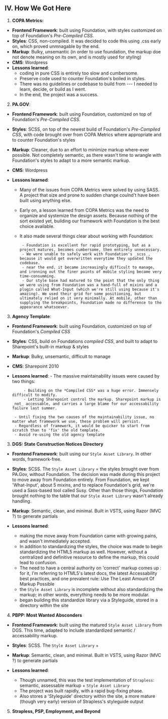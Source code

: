 IV. How We Got Here
----


1. **COPA Metrics:**

 - **Frontend Framework**: built using Foundation, with styles customized on top of Foundation's _Pre-Compiled CSS_.  
 - **Styles**: CSS, non-compiled. It was decided to code this using .css early on, which proved unmnagable by the end.
 - **Markup**: Bulky, unsemantic (in order to use foundation, the markup doe not denote meaning on its own, and is mostly used for styling)
 - **CMS**: Wordpress
 - **Lessons learned**:
     - coding in pure CSS is entirely too slow and cumbersome.
     - Preserve code used to counter Foundation's boiled in styles.  
     - There was no guidelines or codebase to build from --- I needed to learn, decide, or build as I went.
     - In the end, the project was a success.

2. **PA.GOV**:

 - **Frontend Framework**: built using Foundation, customized on top of Foundation's _Pre-Compiled CSS_.  
 - **Styles**: SCSS, on top of the newest build of Foundation's _Pre-Compiled CSS_, with code brought over from COPA Metrics where appropriate and to counter Foundation's styles
 - **Markup**: Cleaner, due to an effort to minimize markup where-ever possible. Not completely semantic, as there wasn't time to wrangle with Foundation's styles to adapt to a more semantic markup.
 - **CMS**: Wordpress
 - **Lessons learned**:

     - Many of the issues from COPA Metrics were solved by using SASS. A project that size and prone to sudden change coulnd't have been built using anything else.
     - Early on, a lesson learned from COPA Metrics was the need to organize and systemize the design assets. Because nothing of the sort existed yet, building our framework with Foundation is the best choice available.
     - It also made several things clear about working with Foundation:  

	 		- Foundation is excellent for rapid prototyping, but as a project matures, becomes cumbersome, then entirely unnecessary.  
	 		- We were unable to safely work with Foundation's _scss_, because it would get overwritten everytime they updated the codebase.
	 		- near the end, it became increasingly difficult to manage, and ironning out the finer points of mobile styling became very time-consumming.
	 		- Our style base had matured to the point that the only thing we were using from Foundation was a hand-full of mixins and a plugin called What-Input (which we're still using because it's amazing). We used their grid for some positioning, but ultimately relied on it very minimally. At mobile, other than supplying the breakpoints, Foundation made no difference to the appearance whatsoever.


3. **Agency Template**:

 - **Frontend Framework**: built using Foundation, customized on top of Foundation's _Compiled CSS_  
 - **Styles**: CSS, build on Foundations *compiled CSS*, and built to adapt to Sharepoint's built-in markup & styles
 - **Markup**: Bulky, unsemantic, difficult to manage
 - **CMS**: Sharepoint 2010
 - **Lessons learned**:
		-	The massive maintainability issues were caused by two things:

			- Building on the *Compiled CSS* was a huge error. Immensely difficult to modify.
			- Letting Sharepoint control the markup. Sharepoint markup is _not_ accessable, and carries a large blame for our accessability failure last summer.

		- Until fixing the two causes of the maintainability issue, no matter what framework we use, these problem will persist.
		- Regardless of framework, it would be quicker to start from scratch than to 'fix' the old template.
		- Avoid re-using the old agency template

3. **DGS: State Construction Notices Directory**

 - **Frontend Framework**: built using our `Style Asset Library`. In other words, framework-free.
 - **Styles**: SCSS. The `Style Asset Library` = the styles brought over from PA.Gov, without Foundation. The decision was made during this project to move away from Foundation entirely. From Foundation, we kept 'What-Input', about 5 mixins, and to replace Foundation's grid, we're used a Sass-based tool called Susy. Other than those things, Foundation brought nothing to the table that our `Style Asset Library` wasn't already handling.
 - **Markup**: Semantic, clean, and minimal. Built in VSTS, using Razor (MVC ?) to generate partials
 - **Lessons learned**:

	 - making the move away from Foundation came with growing pains, and wasn't immediately accepted.
	 - In addition to standardizing the styles, the choice was made to begin standardizing the HTML5 markup as well. However, without a centralized and definitive resource to define the markup, this could lead to confusion.
	 - The need to have a central authority on 'correct' markup comes up : for it, I'm referring to HTML5's latest docs, the latest Accessability best practices, and one prevalent rule: Use The Least Amount Of Markup Possible
	 - the `Style Asset Library` is incomplete without also standardizing the markup; in other words, everything needs to be more modular.
     - began building this standardize library via a Styleguide, stored in a directory within the site

4. **PBPP: Most Wanted Absconders**

 - **Frontend Framework**: built using the matured `Style Asset Library` from DGS. This time, adapted to include standardized semantic / accessability markup.
 - **Styles**: SCSS. The `Style Asset Library` +
 - **Markup**: Semantic, clean, and minimal. Built in VSTS, using Razor (MVC ?) to generate partials
 - **Lessons learned**:

 	- Though unnamed, this was the test implementation of `Strapless`: semantic, assessable markup + `Style Asset Library`
 	- The project was built rapidly, with a rapid bug-fixing phase.
 	- Also stores a 'Styleguide' directory within the site, a more mature (though very early) version of Strapless's styleguide output

5. **Strapless, PSP, Employment, and Beyond**
